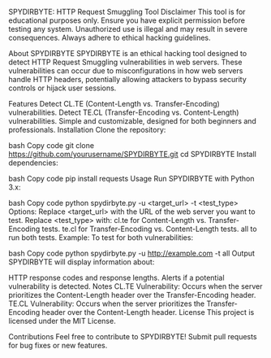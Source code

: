 SPYDIRBYTE: HTTP Request Smuggling Tool
Disclaimer
This tool is for educational purposes only. Ensure you have explicit permission before testing any system. Unauthorized use is illegal and may result in severe consequences. Always adhere to ethical hacking guidelines.

About SPYDIRBYTE
SPYDIRBYTE is an ethical hacking tool designed to detect HTTP Request Smuggling vulnerabilities in web servers. These vulnerabilities can occur due to misconfigurations in how web servers handle HTTP headers, potentially allowing attackers to bypass security controls or hijack user sessions.

Features
Detect CL.TE (Content-Length vs. Transfer-Encoding) vulnerabilities.
Detect TE.CL (Transfer-Encoding vs. Content-Length) vulnerabilities.
Simple and customizable, designed for both beginners and professionals.
Installation
Clone the repository:

bash
Copy code
git clone https://github.com/yourusername/SPYDIRBYTE.git
cd SPYDIRBYTE
Install dependencies:

bash
Copy code
pip install requests
Usage
Run SPYDIRBYTE with Python 3.x:

bash
Copy code
python spydirbyte.py -u <target_url> -t <test_type>
Options:
Replace <target_url> with the URL of the web server you want to test.
Replace <test_type> with:
cl.te for Content-Length vs. Transfer-Encoding tests.
te.cl for Transfer-Encoding vs. Content-Length tests.
all to run both tests.
Example:
To test for both vulnerabilities:

bash
Copy code
python spydirbyte.py -u http://example.com -t all
Output
SPYDIRBYTE will display information about:

HTTP response codes and response lengths.
Alerts if a potential vulnerability is detected.
Notes
CL.TE Vulnerability: Occurs when the server prioritizes the Content-Length header over the Transfer-Encoding header.
TE.CL Vulnerability: Occurs when the server prioritizes the Transfer-Encoding header over the Content-Length header.
License
This project is licensed under the MIT License.

Contributions
Feel free to contribute to SPYDIRBYTE! Submit pull requests for bug fixes or new features.

